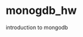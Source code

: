 # monogdb_hw

introduction to mongodb

<!-- Supplying myself with something that is not hard to traverse -->
